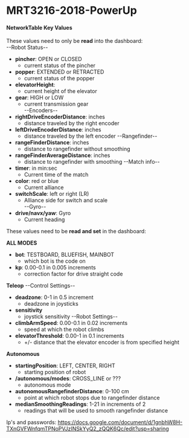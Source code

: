 # MRT3216-2018-PowerUp

#### **NetworkTable Key Values**
These values need to only be **read** into the dashboard:  
--Robot Status--
- **pincher**: OPEN or CLOSED
  - current status of the pincher
- **popper**: EXTENDED or RETRACTED
  - current status of the popper
- **elevatorHeight**: 
  - current height of the elevator
- **gear**: HIGH or LOW
  - current transmission gear  
--Encoders--
- **rightDriveEncoderDistance**: inches
  - distance traveled by the right encoder
- **leftDriveEncoderDistance**: inches
  - distance traveled by the left encoder
--Rangefinder--
- **rangeFinderDistance**: inches
  - distance to rangefinder without smoothing
- **rangeFinderAverageDistance**: inches
  - distance to rangefinder with smoothing
--Match info--
- **timer**: in min:sec
  - Current time of the match
- **color**: red or blue
  - Current alliance
- **switchScale**: left or right (LR)
  - Alliance side for switch and scale  
--Gyro--
- **drive/navx/yaw**: Gyro
  - Current heading

These values need to be **read and set** in the dashboard:<br>

**ALL MODES**
- **bot**: TESTBOARD, BLUEFISH, MAINBOT
  - which bot is the code on  
- **kp**: 0.00-0.1 in 0.005 increments
  - correction factor for drive straight code
  
**Teleop**
--Control Settings--
- **deadzone**: 0-1 in 0.5 increment  
  - deadzone in joysticks
- **sensitivity**  
  - joystick sensitivity 
--Robot Settings--
- **climbArmSpeed**: 0.00-0.1 in 0.02 increments
  - speed at which the robot climbs
- **elevatorThreshold**: 0.00-1 in 0.1 increments
  - +/- distance that the elevator encoder is from specified height
  
**Autonomous**
- **startingPosition**: LEFT, CENTER, RIGHT  
  - starting position of robot
- **/autonomous/modes**: CROSS_LINE or ???  
  - autonomous mode
- **autonomousRangefinderDistance**: 0-100 cm  
  - point at which robot stops due to rangefinder distance
- **medianSmoothingReadings**: 1-21 in increments of 2  
  - readings that will be used to smooth rangefinder distance 



Ip's and passwords: https://docs.google.com/document/d/1gnbhW8H-TXnGVFWnfqmTPNoPVJzINSkYyQ2_zQQK6Qc/edit?usp=sharing
